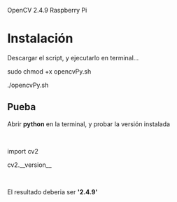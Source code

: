 OpenCV 2.4.9 Raspberry Pi

<h1>Instalación</h1> 
<p>Descargar el script, y ejecutarlo en terminal...</p>
<p>sudo chmod +x opencvPy.sh</p>
<p>./opencvPy.sh</p>

<h2>Pueba</h2>
<p>Abrir <b>python</b> en la terminal, y probar la versión instalada</p>
<br>
<p>import cv2</p>
<p>cv2.__version__</p>
<br>
<p>El resultado deberia ser  <b>'2.4.9'</b></p>
